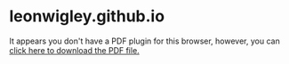# leonwigley.github.io
<object data="Leon Wigley - CV.pdf" type="application/pdf" width="100%" height="800px"> 
  <p>It appears you don't have a PDF plugin for this browser, however, you can <a href="Leon Wigley - CV.pdf">click here to download the PDF file.</a></p>  
</object>
